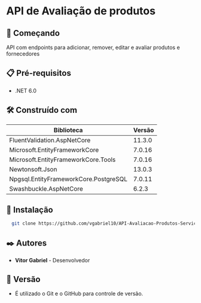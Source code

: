 
# API de Avaliação de produtos




## 🚀 Começando

API com endpoints para adicionar, remover, editar e avaliar produtos e fornecedores
## 📋 Pré-requisitos

- .NET 6.0
## 🛠️ Construído com

| Biblioteca                                    | Versão  |
|-----------------------------------------------|---------|
| FluentValidation.AspNetCore                   | 11.3.0  |
| Microsoft.EntityFrameworkCore                 | 7.0.16  |
| Microsoft.EntityFrameworkCore.Tools           | 7.0.16  |
| Newtonsoft.Json                               | 13.0.3  |
| Npgsql.EntityFrameworkCore.PostgreSQL         | 7.0.11  |
| Swashbuckle.AspNetCore                        | 6.2.3   |

## 🔧 Instalação


```bash
  git clone https://github.com/vgabriel10/API-Avaliacao-Produtos-Servicos.git
```
## ✒️ Autores
- **Vitor Gabriel** - Desenvolvedor
## 📌 Versão
- É utilizado o Git e o GitHub para controle de versão.
